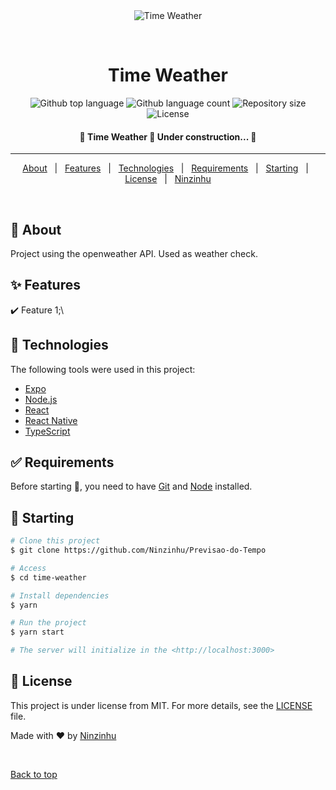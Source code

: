 <div align="center" id="top"> 
  <img src="./.github/app.gif" alt="Time Weather" />

  &#xa0;

  <!-- <a href="https://timeweather.netlify.app">Demo</a> -->
</div>

<h1 align="center">Time Weather</h1>

<p align="center">
  <img alt="Github top language" src="https://img.shields.io/github/languages/top/Ninzinhu/time-weather?color=56BEB8">

  <img alt="Github language count" src="https://img.shields.io/github/languages/count/Ninzinhu/Previsao-do-Tempo?color=56BEB8">

  <img alt="Repository size" src="https://img.shields.io/github/repo-size/Ninzinhu/Previsao-do-Tempo?color=56BEB8">

  <img alt="License" src="https://img.shields.io/github/license/Ninzinhu/Previsao-do-Tempo?color=56BEB8">

  <!-- <img alt="Github issues" src="https://img.shields.io/github/issues/{{YOUR_GITHUB_USERNAME}}/time-weather?color=56BEB8" /> -->

  <!-- <img alt="Github forks" src="https://img.shields.io/github/forks/{{YOUR_GITHUB_USERNAME}}/time-weather?color=56BEB8" /> -->

  <!-- <img alt="Github stars" src="https://img.shields.io/github/stars/{{YOUR_GITHUB_USERNAME}}/time-weather?color=56BEB8" /> -->
</p>

<!-- Status -->

 <h4 align="center"> 
	🚧  Time Weather 🚀 Under construction...  🚧
</h4> 

<hr> 

<p align="center">
  <a href="#dart-about">About</a> &#xa0; | &#xa0; 
  <a href="#sparkles-features">Features</a> &#xa0; | &#xa0;
  <a href="#rocket-technologies">Technologies</a> &#xa0; | &#xa0;
  <a href="#white_check_mark-requirements">Requirements</a> &#xa0; | &#xa0;
  <a href="#checkered_flag-starting">Starting</a> &#xa0; | &#xa0;
  <a href="#memo-license">License</a> &#xa0; | &#xa0;
  <a href="https://github.com/Ninzinhu" target="_blank">Ninzinhu</a>
</p>

<br>

## :dart: About ##

Project using the openweather API. Used as weather check.

## :sparkles: Features ##

:heavy_check_mark: Feature 1;\
<!--- >:heavy_check_mark: Feature 2;\
:heavy_check_mark: Feature 3;
<-->
## :rocket: Technologies ##

The following tools were used in this project:

- [Expo](https://expo.io/)
- [Node.js](https://nodejs.org/en/)
- [React](https://pt-br.reactjs.org/)
- [React Native](https://reactnative.dev/)
- [TypeScript](https://www.typescriptlang.org/)

## :white_check_mark: Requirements ##

Before starting :checkered_flag:, you need to have [Git](https://git-scm.com) and [Node](https://nodejs.org/en/) installed.

## :checkered_flag: Starting ##

```bash
# Clone this project
$ git clone https://github.com/Ninzinhu/Previsao-do-Tempo

# Access
$ cd time-weather

# Install dependencies
$ yarn

# Run the project
$ yarn start

# The server will initialize in the <http://localhost:3000>
```

## :memo: License ##

This project is under license from MIT. For more details, see the [LICENSE](LICENSE.md) file.


Made with :heart: by <a href="https://github.com/Ninzinhu" target="_blank">Ninzinhu</a>

&#xa0;

<a href="#top">Back to top</a>
